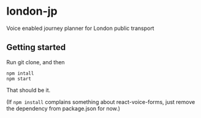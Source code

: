 # london-jp
Voice enabled journey planner for London public transport

## Getting started
Run git clone, and then
```
npm intall
npm start
```
That should be it.

(If `npm install` complains something about react-voice-forms, just remove the dependency from package.json for now.)